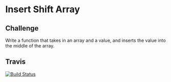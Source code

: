 # Insert Shift Array

## Challenge

Write a function that takes in an array and a value, and inserts the value into the middle of the array.

## Travis

[![Build Status](https://travis-ci.com/kris3579/401-Code-Challenges.svg?branch=master)](https://travis-ci.com/kris3579/401-Code-Challenges)
